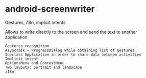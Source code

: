 android-screenwriter
====================

Gestures, i18n, implicit Intents

Allows to write directly to the screen and send the text to another application

    Gestures recognition
    AsyncTask + ProgressDialog while obtaining list of gestures
    Subclass Application in order to share data between activities
    Implicit intent
    OptionsMenu and ContextMenu
    Two layouts: portrait and landscape
    i18n
